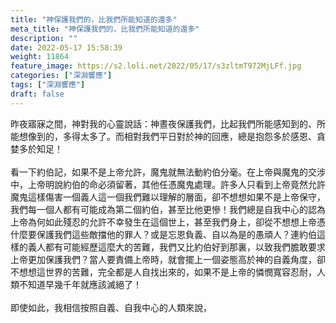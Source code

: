 ```yaml
---
title: "神保護我們的，比我們所能知道的還多"
meta_title: "神保護我們的，比我們所能知道的還多"
description: ""
date: 2022-05-17 15:58:39
weight: 11864
feature_image: https://s2.loli.net/2022/05/17/s3zltmT972MjLFf.jpg
categories: ["深淵響應"]
tags: ["深淵響應"]
draft: false
---
```


昨夜寤寐之間，神對我的心靈說話：神晝夜保護我們，比起我們所能感知到的、所能想像到的，多得太多了。而相對我們平日對於神的回應，總是抱怨多於感恩、貪婪多於知足！<br />
<br />
看一下約伯記，如果不是上帝允許，魔鬼就無法動約伯分毫。在上帝與魔鬼的交涉中，上帝明說約伯的命必須留著，其他任憑魔鬼處理。許多人只看到上帝竟然允許魔鬼這樣傷害一個義人這一個我們難以理解的層面，卻不想想如果不是上帝保守，我們每一個人都有可能成為第二個約伯，甚至比他更慘！我們總是自我中心的認為上帝為何如此殘忍的允許不幸發生在這個世上，甚至我們身上，卻從不想想上帝憑什麼要保護我們這些敵擋他的罪人？或是忘恩負義、自以為是的愚頑人？連約伯這樣的義人都有可能經歷這麼大的苦難，我們又比約伯好到那裏，以致我們膽敢要求上帝更加保護我們？當人要責備上帝時，就會擺上一個姿態高於神的自義角度，卻不想想這世界的苦難，完全都是人自找出來的，如果不是上帝的憐憫寬容忍耐，人類不知道早幾千年就應該滅絕了！<br />
<br />
即使如此，我相信按照自義、自我中心的人類來說，
        